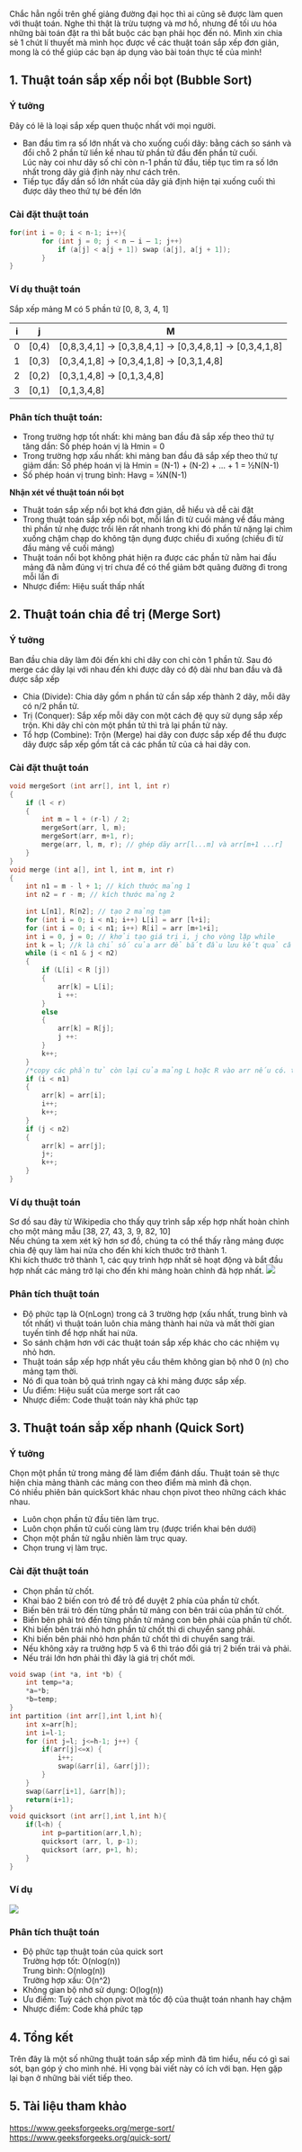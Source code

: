Chắc hẳn ngồi trên ghế giảng đường đại học thì ai cũng sẽ được làm quen với thuật toán. Nghe thì thật là trừu tượng và mơ hồ, nhưng để tối ưu hóa những bài toán đặt ra thì bắt buộc các bạn phải học đến nó. Mình xin chia sẻ 1 chút lí thuyết mà mình học được về các thuật toán sắp xếp đơn giản, mong là có thể giúp các bạn áp dụng vào bài toán thực tế của mình!

## 1. Thuật toán sắp xếp nổi bọt (Bubble Sort)
### Ý tưởng
Đây có lẽ là loại sắp xếp quen thuộc nhất với mọi người.<br>
- Ban đầu tìm ra số lớn nhất và cho xuống cuối dãy: bằng cách so sánh và đổi chỗ 2 phần tử liền kề nhau từ phần tử đầu đến phần tử cuối.<br>
Lúc này coi như dãy số chỉ còn n-1 phần tử đầu, tiếp tục tìm ra số lớn nhất trong dãy giả định này như cách trên.
- Tiếp tục đẩy dần số lớn nhất của dãy giả định hiện tại xuống cuối thì được dãy theo thứ tự bé đến lớn
### Cài đặt thuật toán
```c
for(int i = 0; i < n-1; i++){
		for (int j = 0; j < n – i – 1; j++)
			if (a[j] < a[j + 1]) swap (a[j], a[j + 1]);
		}
}
```
### Ví dụ thuật toán
Sắp xếp mảng M có 5 phần tử [0, 8, 3, 4, 1]<br>

| i | j | M |
| -------- | -------- | -------- |
| 0     | [0,4)     | [0,8,3,4,1] -> [0,3,8,4,1] -> [0,3,4,8,1] -> [0,3,4,1,8]     |
| 1    | [0,3)     | [0,3,4,1,8] -> [0,3,4,1,8] -> [0,3,1,4,8]  |
| 2    | [0,2)     |[0,3,1,4,8] -> [0,1,3,4,8]  |
| 3    | [0,1)     |  [0,1,3,4,8]  |

### Phân tích thuật toán:
+ Trong trường hợp tốt nhất: khi mảng ban đầu đã sắp xếp theo thứ tự tăng dần: Số phép hoán vị là Hmin = 0 
+ Trong trường hợp xấu nhất: khi mảng ban đầu đã sắp xếp theo thứ tự giảm dần: Số phép hoán vị là Hmin = (N-1) + (N-2) + … + 1 = ½N(N-1)
+ Số phép hoán vị trung bình: Havg = ¼N(N-1)

**Nhận xét về thuật toán nổi bọt**
- Thuật toán sắp xếp nổi bọt khá đơn giản, dễ hiểu và dễ cài đặt
- Trong thuật toán sắp xếp nổi bọt, mỗi lần đi từ cuối mảng về đầu mảng thì phần tử nhẹ được trồi lên rất nhanh trong khi đó phần tử nặng lại chìm xuống chậm chạp do không tận dụng được chiều đi xuống (chiều đi từ đầu mảng về cuối mảng)
- Thuật toán nổi bọt không phát hiện ra được các phần tử nằm hai đầu mảng đã nằm đúng vị trí chưa để có thể giảm bớt quãng đường đi trong mỗi lần đi
- Nhược điểm: Hiệu suất thấp nhất
## 2. Thuật toán chia để trị (Merge Sort)
### Ý tưởng
Ban đầu chia dãy làm đôi đến khi chỉ dãy con chỉ còn 1 phần tử. Sau đó merge các dãy lại với nhau đến khi được dãy có độ dài như ban đầu và đã được sắp xếp
- Chia (Divide): Chia dãy gồm n phần tử cần sắp xếp thành 2 dãy, mỗi dãy có n/2 phần tử.
- Trị (Conquer): Sắp xếp mỗi dãy con một cách đệ quy sử dụng sắp xếp trộn. Khi dãy chỉ còn một phần tử thì trả lại phần tử này.
- Tổ hợp (Combine): Trộn (Merge) hai dãy con được sắp xếp để thu được dãy được sắp xếp gồm tất cả các phần tử của cả hai dãy con.
### Cài đặt thuật toán
```c
void mergeSort (int arr[], int l, int r)
{
    if (l < r)
    {
        int m = l + (r-l) / 2;
        mergeSort(arr, l, m);
        mergeSort(arr, m+1, r);
        merge(arr, l, m, r); // ghép dãy arr[l...m] và arr[m+1 ...r]
    }
}
void merge (int a[], int l, int m, int r)
{
    int n1 = m - l + 1; // kích thước mảng 1
    int n2 = r - m; // kích thước mảng 2
    
    int L[n1], R[n2]; // tạo 2 mảng tạm
    for (int i = 0; i < n1; i++) L[i] = arr [l+i];
    for (int i = 0; i < n1; i++) R[i] = arr [m+1+i];
    int i = 0, j = 0; // khởi tạo giá trị i, j cho vòng lặp while
    int k = l; //k là chỉ số của arr để bắt đầu lưu kết quả cần tìm
    while (i < n1 & j < n2)
    {
        if (L[i] < R [j]) 
        {
            arr[k] = L[i];
            i ++:
        }
        else 
        {
            arr[k] = R[j];
            j ++:
        }
        k++;
    }
    /*copy các phần tử còn lại của mảng L hoặc R vào arr nếu có. trường hợp nếu có là khi n1 != n2 */ 
    if (i < n1)
    {
        arr[k] = arr[i];
        i++;
        k++;
    }
    if (j < n2)
    {
        arr[k] = arr[j];
        j+;
        k++;
    }
}
```
### Ví dụ thuật toán
Sơ đồ sau đây từ Wikipedia cho thấy quy trình sắp xếp hợp nhất hoàn chỉnh cho một mảng mẫu [38, 27, 43, 3, 9, 82, 10]<br>
Nếu chúng ta xem xét kỹ hơn sơ đồ, chúng ta có thể thấy rằng mảng được chia đệ quy làm hai nửa cho đến khi kích thước trở thành 1.<br>
Khi kích thước trở thành 1, các quy trình hợp nhất sẽ hoạt động và bắt đầu hợp nhất các mảng trở lại cho đến khi mảng hoàn chỉnh đã hợp nhất.
![](https://images.viblo.asia/eca92d5c-8786-4cd6-a653-53a372c10e5b.JPG)
### Phân tích thuật toán
- Độ phức tạp là  O(nLogn) trong cả 3 trường hợp (xấu nhất, trung bình và tốt nhất) vì thuật toán luôn chia mảng thành hai nửa và mất thời gian tuyến tính để hợp nhất hai nửa.
- So sánh chậm hơn với các thuật toán sắp xếp khác cho các nhiệm vụ nhỏ hơn.
- Thuật toán sắp xếp hợp nhất yêu cầu thêm không gian bộ nhớ 0 (n) cho mảng tạm thời.
- Nó đi qua toàn bộ quá trình ngay cả khi mảng được sắp xếp.
- Ưu điểm: Hiệu suất của merge sort rất cao
- Nhược điểm: Code thuật toán này khá phức tạp

## 3. Thuật toán sắp xếp nhanh (Quick Sort)
### Ý tưởng
Chọn một phần tử trong mảng để làm điểm đánh dấu. Thuật toán sẽ thực hiện chia mảng thành các mảng con theo điểm mà mình đã chọn. <br>
Có nhiều phiên bản quickSort khác nhau chọn pivot theo những cách khác nhau. 
- Luôn chọn phần tử đầu tiên làm trục.
- Luôn chọn phần tử cuối cùng làm trụ (được triển khai bên dưới)
- Chọn một phần tử ngẫu nhiên làm trục quay.
- Chọn trung vị làm trục.
### Cài đặt thuật toán
- Chọn phần tử chốt.
- Khai báo 2 biến con trỏ để trỏ để duyệt 2 phía của phần tử chốt.
- Biến bên trái trỏ đến từng phần tử mảng con bên trái của phần tử chốt.
- Biến bên phải trỏ đến từng phần tử mảng con bên phải của phần tử chốt.
- Khi biến bên trái nhỏ hơn phần tử chốt thì di chuyển sang phải.
- Khi biến bên phải nhỏ hơn phần tử chốt thì di chuyển sang trái.
- Nếu không xảy ra trưởng hợp 5 và 6 thì tráo đổi giá trị 2 biến trái và phải.
- Nếu trái lớn hơn phải thì đây là giá trị chốt mới.
```c
void swap (int *a, int *b) {
	int temp=*a;
	*a=*b;
	*b=temp;
}
int partition (int arr[],int l,int h){
	int x=arr[h];
	int i=l-1;
	for (int j=l; j<=h-1; j++) {
		if(arr[j]<=x) {
			i++;
			swap(&arr[i], &arr[j]);
		}
	}
	swap(&arr[i+1], &arr[h]);
	return(i+1);
}
void quicksort (int arr[],int l,int h){
	if(l<h) {
		int p=partition(arr,l,h);
		quicksort (arr, l, p-1);
		quicksort (arr, p+1, h);
	}
}
```
### Ví dụ
![](https://images.viblo.asia/a774a53a-e712-4eef-ad24-e1a96107e9e2.JPG)
### Phân tích thuật toán
- Độ  phức tạp thuật toán của quick sort<br>
Trường hợp tốt: O(nlog(n))<br>
Trung bình: O(nlog(n))<br>
Trường hợp xấu: O(n^2)<br>
- Không gian bộ nhớ sử dụng: O(log(n))
- Ưu điểm: Tuỳ cách chọn pivot mà tốc độ của thuật toán nhanh hay chậm
- Nhược điểm: Code khá phức tạp
## 4. Tổng kết
Trên đây là một số những thuật toán sắp xếp mình đã tìm hiểu, nếu có gì sai sót, bạn góp ý cho mình nhé.
Hi vọng bài viết này có ích với bạn. Hẹn gặp lại bạn ở những bài viết tiếp theo.
## 5. Tài liệu tham khảo
https://www.geeksforgeeks.org/merge-sort/<br>
https://www.geeksforgeeks.org/quick-sort/